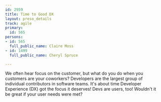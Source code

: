 ```yaml
---
id: 2959
title: Time to Good DX
layout: preso_details
track: agile
primary:
  id: 565
persons:
- id: 565
  full_public_name: Claire Moss
- id: 1499
  full_public_name: Cheryl Spruce

---
```

We often hear focus on the customer, but what do you do when you customers are your coworkers? Developers are the largest group of individual contributors in software teams. It's about time Developer Experience (DX) got the focus it deserves! Devs are users, too! Wouldn't it be great if your user needs were met?
